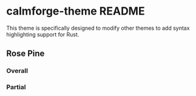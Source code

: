 # calmforge-theme README

This theme is specifically designed to modify other themes to add syntax highlighting support for Rust.

## Rose Pine

### Overall
[](./pics/Rose%20Pine/overall.png)

### Partial
[](./pics/Rose%20Pine/1.png)
[](./pics/Rose%20Pine/2.png)
[](./pics/Rose%20Pine/3.png)
[](./pics/Rose%20Pine/4.png)
[](./pics/Rose%20Pine/5.png)
[](./pics/Rose%20Pine/6.png)
[](./pics/Rose%20Pine/7.png)
[](./pics/Rose%20Pine/8.png)
